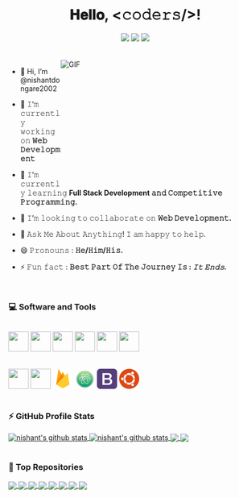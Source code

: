 
<!---
nishantdongare2002/nishantdongare2002 is a ✨ special ✨ repository because its `README.md` (this file) appears on your GitHub profile.
You can click the Preview link to take a look at your changes.
--->
<h1 align="center">
  𝐇𝐞𝐥𝐥𝐨, &lt;𝚌𝚘𝚍𝚎𝚛𝚜/&gt;!
</h1>
<div align="center"> 
  <a href="https://www.instagram.com/nishant._.d" target="_blank"><img src="https://img.shields.io/badge/-Instagram-%23E4405F?style=for-the-badge&logo=instagram&logoColor=white" target="_blank"></a>
 <!-- <a href="discordapp.com/users/993229912632733757" target="_blank"><img src="https://img.shields.io/badge/Discord-7289DA?style=for-the-badge&logo=discord&logoColor=white" target="_blank"></a>  -->
  <a href = "mailto:piushdongare030303@gmail.com"><img src="https://img.shields.io/badge/-Gmail-%23333?style=for-the-badge&logo=gmail&logoColor=white" target="_blank"></a>
  <a href="https://www.linkedin.com/in/nishant-dongare-492a55245" target="_blank"><img src="https://www.linkedin.com/in/nishant-dongare-492a55245?style=for-the-badge&logo=linkedin&logoColor=white" target="_blank"></a> 
  
</div>

<br/>
<br/>

<img align="right" height="250" width="400" alt="GIF" src="https://cdn.dribbble.com/users/730703/screenshots/6581243/avento.gif"/>

- 👋 Hi, I’m @nishantdongare2002

- 🔭 𝙸’𝚖 𝚌𝚞𝚛𝚛𝚎𝚗𝚝𝚕𝚢 𝚠𝚘𝚛𝚔𝚒𝚗𝚐 𝚘𝚗 **𝚆𝚎𝚋 𝙳𝚎𝚟𝚎𝚕𝚘𝚙𝚖𝚎𝚗𝚝**
- 🌱 𝙸’𝚖 𝚌𝚞𝚛𝚛𝚎𝚗𝚝𝚕𝚢 𝚕𝚎𝚊𝚛𝚗𝚒𝚗𝚐 **Full Stack Development 𝚊𝚗𝚍 𝙲𝚘𝚖𝚙𝚎𝚝𝚒𝚝𝚒𝚟𝚎 𝙿𝚛𝚘𝚐𝚛𝚊𝚖𝚖𝚒𝚗𝚐.**
- 👯 𝙸’𝚖 𝚕𝚘𝚘𝚔𝚒𝚗𝚐 𝚝𝚘 𝚌𝚘𝚕𝚕𝚊𝚋𝚘𝚛𝚊𝚝𝚎 𝚘𝚗 **𝚆𝚎𝚋 𝙳𝚎𝚟𝚎𝚕𝚘𝚙𝚖𝚎𝚗𝚝.**
- 💬 𝙰𝚜𝚔 𝙼𝚎 𝙰𝚋𝚘𝚞𝚝 𝙰𝚗𝚢𝚝𝚑𝚒𝚗𝚐! 𝙸 𝚊𝚖 𝚑𝚊𝚙𝚙𝚢 𝚝𝚘 𝚑𝚎𝚕𝚙.
- 😄 𝙿𝚛𝚘𝚗𝚘𝚞𝚗𝚜 : **𝙷𝚎/𝙷𝚒𝚖/𝙷𝚒𝚜.**
- ⚡ 𝙵𝚞𝚗 𝚏𝚊𝚌𝚝 : **𝙱𝚎𝚜𝚝 𝙿𝚊𝚛𝚝 𝙾𝚏 𝚃𝚑𝚎 𝙹𝚘𝚞𝚛𝚗𝚎𝚢 𝙸𝚜 : *𝙸𝚝 𝙴𝚗𝚍𝚜.***

<br/>

<h3>💻 Software and Tools</h3> 

<br/>
<code><img height="40" width="40" src="https://cdn1.iconfinder.com/data/icons/logotypes/32/badge-html-5-1024.png"></code>
<code><img height="40" width="40" src="https://cdn1.iconfinder.com/data/icons/logotypes/32/badge-css-3-1024.png"></code>
<code><img height="40" width="40" src="https://cdn4.iconfinder.com/data/icons/logos-and-brands/512/187_Js_logo_logos-1024.png"></code>
<code><img height="40" width="40" src="https://cdn4.iconfinder.com/data/icons/logos-3/600/React.js_logo-1024.png"></code>
<code><img height="40" width="40" src="https://cdn3.iconfinder.com/data/icons/popular-services-brands/512/node-128.png"></code>
<code><img height="40" width="40" src="https://cdn.icon-icons.com/icons2/2699/PNG/512/mongodb_logo_icon_170943.png"></code>

<br/>
<br/>

<code><img height="40" width="40" src="https://upload.wikimedia.org/wikipedia/commons/thumb/3/3f/Git_icon.svg/1024px-Git_icon.svg.png"></code>
<code><img height="40" width="40" src="https://cdn0.iconfinder.com/data/icons/social-icons-20/200/github-icon-512.png"></code>
<code><img height="40" width="40" src="https://raw.githubusercontent.com/github/explore/80688e429a7d4ef2fca1e82350fe8e3517d3494d/topics/firebase/firebase.png"></code>
<code><img height="40" width="40" src="https://raw.githubusercontent.com/github/explore/80688e429a7d4ef2fca1e82350fe8e3517d3494d/topics/atom/atom.png"></code>
<code><img height="40" width="40" src="https://raw.githubusercontent.com/github/explore/80688e429a7d4ef2fca1e82350fe8e3517d3494d/topics/bootstrap/bootstrap.png"></code>
<code><img height="40" width="40" src="https://raw.githubusercontent.com/github/explore/80688e429a7d4ef2fca1e82350fe8e3517d3494d/topics/ubuntu/ubuntu.png"></code>
<br/>
<br/>

<h3>⚡ GitHub Profile Stats</h3>

<a href="https://github.com/nishantdongare2002#gh-light-mode-only">
  <img align="center" src="https://github-readme-stats.vercel.app/api?username=nishantdongare2002&show_icons=true&rank_icon=github&include_all_commits=true&count_private=true&theme=buefy#gh-light-mode-only" height="192px" alt="nishant's github stats" />
</a>
<a href="https://github.com/nishantdongare2002#gh-dark-mode-only">
  <img align="center" src="https://github-readme-stats.vercel.app/api?username=nishantdongare2002&show_icons=true&rank_icon=github&include_all_commits=true&count_private=true&theme=dark#gh-dark-mode-only" height="192px" alt="nishant's github stats" />
</a> 
<a  href="https://github.com/nishantdongare2002#gh-light-mode-only">
  <img align="center" src="https://github-readme-stats.vercel.app/api/top-langs/?username=nishantdongare2002&layout=compact&theme=buefy#gh-light-mode-only" height="192px" />
</a>
<a href="https://github.com/nishantdongare2002#gh-dark-mode-only">
  <img align="center" src="https://github-readme-stats.vercel.app/api/top-langs/?username=nishantdongare2002&layout=compact&theme=dark#gh-dark-mode-only" height="192px" />
</a>
<br/>
<br/>

<h3>📕 Top Repositories</h3>

<a href="https://github.com/nishantdongare2002/my-project#gh-light-mode-only">
  <img align="center" src="https://github-readme-stats.vercel.app/api/pin/?username=nishantdongare2002&repo=my-project&theme=buefy#gh-light-mode-only"/>
</a>
<a href="https://github.com/nishantdongare2002/my-project.git#gh-dark-mode-only">
  <img align="center" src="https://github-readme-stats.vercel.app/api/pin/?username=nishantdongare2002&repo=my-project&theme=dark#gh-dark-mode-only"/>
</a>

<a href="https://github.com/nishantdongare2002/my-2-project#gh-light-mode-only">
  <img align="center" src="https://github-readme-stats.vercel.app/api/pin/?username=nishantdongare2002&repo=my-2-project&theme=buefy#gh-light-mode-only"/>
</a>
<a href="https://github.com/nishantdongare2002/my-2-project#gh-dark-mode-only">
  <img align="center" src="https://github-readme-stats.vercel.app/api/pin/?username=nishantdongare2002&repo=my-2-project&theme=dark#gh-dark-mode-only"/>
</a>

<a href="https://github.com/nishantdongare2002/my-3-project#gh-light-mode-only">
  <img align="center" src="https://github-readme-stats.vercel.app/api/pin/?username=nishantdongare2002&repo=my-3-project&theme=buefy#gh-light-mode-only"/>
</a>
<a href="https://github.com/nishantdongare2002/my-3-project#gh-dark-mode-only">
  <img align="center" src="https://github-readme-stats.vercel.app/api/pin/?username=nishantdongare2002&repo=my-3-project&theme=dark#gh-dark-mode-only"/>
</a>

<a href="https://github.com/nishantdongare2002/my-4-project-.git#gh-light-mode-only">
  <img align="center" src="https://github-readme-stats.vercel.app/api/pin/?username=nishantdongare2002&repo=my-4-project-&theme=buefy#gh-light-mode-only"/>
</a>
<a href="https://github.com/nishantdongare2002/my-4-project-.git#gh-dark-mode-only">
  <img align="center" src="https://github-readme-stats.vercel.app/api/pin/?username=nishantdongare2002&repo=my-4-project-&theme=dark#gh-dark-mode-only"/>
</a>

<br />
